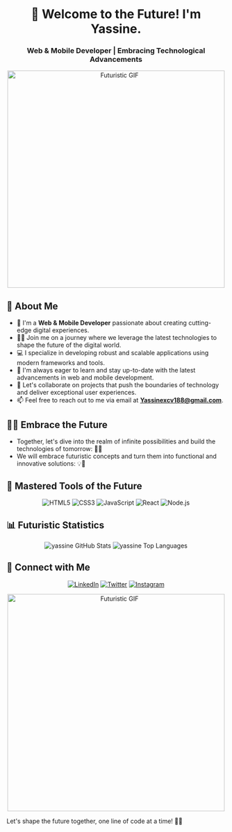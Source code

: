 <!-- Introduction -->
<h1 align="center">🚀 Welcome to the Future! I'm Yassine.</h1>
<h3 align="center">Web & Mobile Developer | Embracing Technological Advancements</h3>

<!-- Futuristic GIF -->
<p align="center">
    <img src="[https://media.tenor.com/UJgw1pVA7OsAAAAd/big-bang-national-space-day.gif]" alt="Futuristic GIF" width="500">
</p>

<!-- About Me -->
## 🌌 About Me

- 🌟 I'm a **Web & Mobile Developer** passionate about creating cutting-edge digital experiences.
- 👨‍💻 Join me on a journey where we leverage the latest technologies to shape the future of the digital world.
- 💻 I specialize in developing robust and scalable applications using modern frameworks and tools.
- 🚀 I'm always eager to learn and stay up-to-date with the latest advancements in web and mobile development.
- 👯 Let's collaborate on projects that push the boundaries of technology and deliver exceptional user experiences.
- 📫 Feel free to reach out to me via email at **Yassinexcv188@gmail.com**.

<!-- Futuristic Emojis -->
## 🚀🌌 Embrace the Future

- Together, let's dive into the realm of infinite possibilities and build the technologies of tomorrow: 🚀🌌
- We will embrace futuristic concepts and turn them into functional and innovative solutions: 💡🔧

<!-- Languages and Tools -->
## 🔧 Mastered Tools of the Future

<p align="center">
    <img src="https://img.icons8.com/color/48/000000/html-5.png" alt="HTML5">
    <img src="https://img.icons8.com/color/48/000000/css3.png" alt="CSS3">
    <img src="https://img.icons8.com/color/48/000000/javascript.png" alt="JavaScript">
    <img src="https://img.icons8.com/color/48/000000/react-native.png" alt="React">
    <img src="https://img.icons8.com/color/48/000000/nodejs.png" alt="Node.js">
    <!-- Add more icons for your preferred tools and technologies -->
</p>

<!-- GitHub Stats -->
## 📊 Futuristic Statistics

<p align="center">
    <img alt="yassine GitHub Stats" src="https://github-readme-stats.vercel.app/api?username=yassinexcv&show_icons=true&count_private=true&theme=react&hide_border=true&bg_color=0D1117">
    <img alt="yassine Top Languages" src="https://github-readme-stats.vercel.app/api/top-langs/?username=yassinexcv&langs_count=8&count_private=true&layout=compact&theme=react&hide_border=true&bg_color=0D1117">
</p>

<!-- Connect with Me -->
## 🌌 Connect with Me

<p align="center">
    <a href="https://www.linkedin.com/in/y-touti/"><img src="https://img.icons8.com/fluent/48/000000/linkedin.png" alt="LinkedIn"></a>
    <a href="https://twitter.com/Yassine10138002"><img src="https://img.icons8.com/fluent/48/000000/twitter.png" alt="Twitter"></a>
    <a href="https://www.instagram.com/yassinexcv188/"><img src="https://img.icons8.com/fluent/48/000000/instagram-new.png" alt="Instagram"></a>
</p>

<!-- Futuristic Ending -->
<p align="center">
    <img src="https://media.giphy.com/media/3o7abAHdYvZdBNnGZq/giphy.gif" alt="Futuristic GIF" width="500">
</p>

Let's shape the future together, one line of code at a time! 🚀🌌
